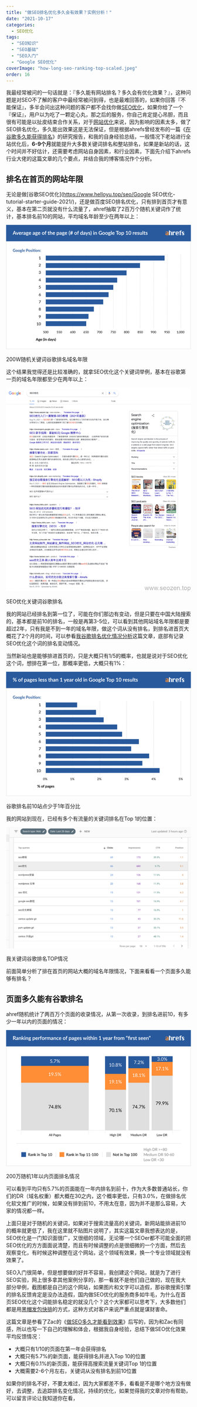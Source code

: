 ```yaml
---
title: "做SEO排名优化多久会有效果？实例分析！"
date: "2021-10-17"
categories: 
  - SEO优化
tags: 
  - "SEO知识"
  - "SEO基础"
  - "SEO入门"
  - "Google SEO优化"
coverImage: "how-long-seo-ranking-top-scaled.jpeg"
order: 16
---
```


我最经常被问的一句话就是：『多久能有网站排名？多久会有优化效果？』，这种问题是对SEO不了解的客户中最经常被问到得，也是最难回答的，如果你回答『不能保证』，多半会问出这种问题的客户都不会找你做[SEO优化](https://www.helloyu.top/seo/seo-course-first-step/)，如果你给了一个『保证』，用户以为吃了一颗定心丸，那之后的服务，你自己肯定提心吊胆，而且很有可能是以扯皮结束合作关系，对于[网站优化](https://www.helloyu.top/seo/seo-website-tips/)来说，因为影响的因素太多，做了SEO排名优化，多久能出效果这是无法保证，但是根据ahrefs曾经发布的一篇《[在谷歌多久能获得排名](https://ahrefs.com/blog/how-long-does-it-take-to-rank/)》的研究报告，和我的自身经验总结，一般情况下老站进行全站优化后，**6-9个月**就能提升大多数关键词排名和整站排名，如果是新站的话，这个时间并不好估计，还需要考虑网站自身因素，和行业因素，下面先介绍下ahrefs行业大佬的这篇文章的几个要点，并结合我的博客情况作个分析。

## 排名在首页的网站年限

无论是做[谷歌SEO优化](https://www.helloyu.top/seo/Google SEO优化-tutorial-starter-guide-2021/)，还是做百度SEO排名优化，只有排到首页才有意义，基本在第二页就没有什么流量了，ahref抽取了2百万个随机关键词作了统计，基本排名前10的网站，平均域名年龄至少在两年以上：

![google-top-ranking-age-of-page-days](images/01-age-of-page-days-copy.jpeg)

200W随机关键词谷歌排名域名年限

这个结果我觉得还是比较准确的，就拿SEO优化这个关键词举例，基本在谷歌第一页的域名年限都至少在两年以上：

![SEO-optimize-keyword-top-ranking](images/SEO-optimize-keyword-top-ranking-931x1024.png)

SEO优化关键词谷歌排名

我的网站已经排名到第一位了，可能在你们那边有变动，但是只要在中国大陆搜索的，基本都是前10的排名，一般是再第3-5位，可以看到其他网站域名年限都是要超过2年，只有我是不到一年的域名年限，做这个词从没有排名，到排名进首页大概花了2个月的时间，可以参看[我谷歌排名优化情况分析](https://www.helloyu.top/seo/seozen-google-ranking-july/)这篇文章，底部有记录SEO优化这个词的排名变动情况。

当然新站也是能够排进首页的，只是大概只有1/5的概率，也就是说对于SEO优化这个词，想排在第一位，那概率更低，大概只有1%：

![percentage-of-young-pages-top-ranking](images/percentage-of-young-pages-top-ranking.png)

谷歌排名前10站点少于1年百分比

我的网站到现在，已经有多个有流量的关键词排名在Top 1的位置：

![SEOZEN-TOP-one-ranking-keywords](images/SEOZEN-TOP-one-ranking-keywords-1024x671.png)

我关键词谷歌排名TOP情况

前面简单分析了排在首页的网站大概的域名年限情况，下面来看看一个页面多久能够有排名？

## 页面多久能有谷歌排名

ahref随机统计了两百万个页面的收录情况，从第一次收录，到排名进前10，有多少一年以内的页面的情况：

![ranking-performance-by-DR](images/ranking-performance-by-DR.png)

200万随机1年以内页面排名情况

可以看到平均只有5.7%的页面能在一年内排名到前十，作为大多数普通站长，你们的DR（域名权重）都大概在30之内，这个概率更低，只有3.0%，在做排名优化软文推广的时候，如果没有排到前10，不用太在意，因为并不是那么容易，大家的情况都一样。

上面只是对于随机的关键词，如果对于搜索流量高的关键词，新网站能排进前10的概率就更低了，我在这里就不贴图片说明了，其实这篇文章我想表达的是，SEO优化是一门知识面很广，又很细的领域，无论哪一个SEOer都不可能全面的把SEO优化的方方面面说清楚，而且有时候调整的点是很细微的一个方面，然后去观察变化，有时候这种调整在这个网站，这个领域有效果，换一个专业领域就没有效果了。

SEO入门很简单，但是想要做的好并不容易，我创建这个网站，就是为了进行SEO实验，网上很多拿其他案例分享的，那一看就不是他们自己做的，现在我大部分举例，截图都是自己的这个网站，如果图片和文字可以造假，那谷歌搜索引擎的排名反馈肯定是没办法造假，国内做SEO优化的服务商多如牛毛，为什么在首页SEO优化这个词能排名稳定的就没几个？这个大家都可以思考下，大多数他们都是用[黑帽发包快排](https://www.helloyu.top/seo/black-seo-quick-ranking-tech-2021/)的方式，这种方式对客户来说严重点就是谋财害命。

这篇文章是参看了Zac的《[做SEO多久才能看到效果](https://www.seozac.com/topic/how-long-to-rank/)》后写的，因为和Zac有同感，所以也写一下自己的理解和体会，根据我自身经验，总结下做SEO优化效果平均反馈情况：

- 大概只有1/10的页面在第一年会获得排名
- 大概只有5.7%的新页面，能获得排名并进入Top 10的位置
- 大概只有0.1%的新页面，能获得高搜索流量关键词Top 1的位置
- 大概需要2-6个月左右，关键词从没有排名到前10位置

如果你的排名不好，不要太难过，因为大家都差不多，看看是不是哪个地方没有做好，去调整，去追踪排名变化情况，持续的优化，如果觉得我的文章对你有帮助，可以留言评论让我知道你在看，
